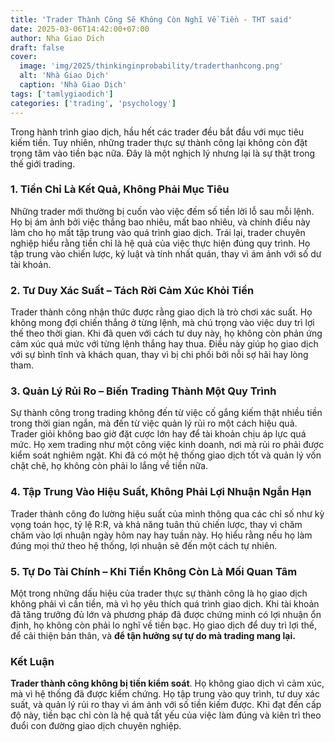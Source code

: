 ```yaml
---
title: 'Trader Thành Công Sẽ Không Còn Nghĩ Về Tiền - THT said'
date: 2025-03-06T14:42:00+07:00
author: Nha Giao Dich
draft: false
cover:
  image: 'img/2025/thinkinginprobability/traderthanhcong.png'
  alt: 'Nhà Giao Dịch'
  caption: 'Nhà Giao Dịch'
tags: ['tamlygiaodich']
categories: ['trading', 'psychology']
---
```


Trong hành trình giao dịch, hầu hết các trader đều bắt đầu với mục tiêu kiếm tiền. Tuy nhiên, những trader thực sự thành công lại không còn đặt trọng tâm vào tiền bạc nữa. Đây là một nghịch lý nhưng lại là sự thật trong thế giới trading.

### 1. **Tiền Chỉ Là Kết Quả, Không Phải Mục Tiêu**

Những trader mới thường bị cuốn vào việc đếm số tiền lời lỗ sau mỗi lệnh. Họ bị ám ảnh bởi việc thắng bao nhiêu, mất bao nhiêu, và chính điều này làm cho họ mất tập trung vào quá trình giao dịch. Trái lại, trader chuyên nghiệp hiểu rằng tiền chỉ là hệ quả của việc thực hiện đúng quy trình. Họ tập trung vào chiến lược, kỷ luật và tính nhất quán, thay vì ám ảnh với số dư tài khoản.

### 2. **Tư Duy Xác Suất – Tách Rời Cảm Xúc Khỏi Tiền**

Trader thành công nhận thức được rằng giao dịch là trò chơi xác suất. Họ không mong đợi chiến thắng ở từng lệnh, mà chú trọng vào việc duy trì lợi thế theo thời gian. Khi đã quen với cách tư duy này, họ không còn phản ứng cảm xúc quá mức với từng lệnh thắng hay thua. Điều này giúp họ giao dịch với sự bình tĩnh và khách quan, thay vì bị chi phối bởi nỗi sợ hãi hay lòng tham.

### 3. **Quản Lý Rủi Ro – Biến Trading Thành Một Quy Trình**

Sự thành công trong trading không đến từ việc cố gắng kiếm thật nhiều tiền trong thời gian ngắn, mà đến từ việc quản lý rủi ro một cách hiệu quả. Trader giỏi không bao giờ đặt cược lớn hay để tài khoản chịu áp lực quá mức. Họ xem trading như một công việc kinh doanh, nơi mà rủi ro phải được kiểm soát nghiêm ngặt. Khi đã có một hệ thống giao dịch tốt và quản lý vốn chặt chẽ, họ không còn phải lo lắng về tiền nữa.

### 4. **Tập Trung Vào Hiệu Suất, Không Phải Lợi Nhuận Ngắn Hạn**

Trader thành công đo lường hiệu suất của mình thông qua các chỉ số như kỳ vọng toán học, tỷ lệ R:R, và khả năng tuân thủ chiến lược, thay vì chăm chăm vào lợi nhuận ngày hôm nay hay tuần này. Họ hiểu rằng nếu họ làm đúng mọi thứ theo hệ thống, lợi nhuận sẽ đến một cách tự nhiên.

### 5. **Tự Do Tài Chính – Khi Tiền Không Còn Là Mối Quan Tâm**

Một trong những dấu hiệu của trader thực sự thành công là họ giao dịch không phải vì cần tiền, mà vì họ yêu thích quá trình giao dịch. Khi tài khoản đã tăng trưởng đủ lớn và phương pháp đã được chứng minh có lợi nhuận ổn định, họ không còn phải lo nghĩ về tiền bạc. Họ giao dịch để duy trì lợi thế, để cải thiện bản thân, và **để tận hưởng sự tự do mà trading mang lại.**

### **Kết Luận**

**Trader thành công không bị tiền kiểm soát**. Họ không giao dịch vì cảm xúc, mà vì hệ thống đã được kiểm chứng. Họ tập trung vào quy trình, tư duy xác suất, và quản lý rủi ro thay vì ám ảnh với số tiền kiếm được. Khi đạt đến cấp độ này, tiền bạc chỉ còn là hệ quả tất yếu của việc làm đúng và kiên trì theo đuổi con đường giao dịch chuyên nghiệp.
